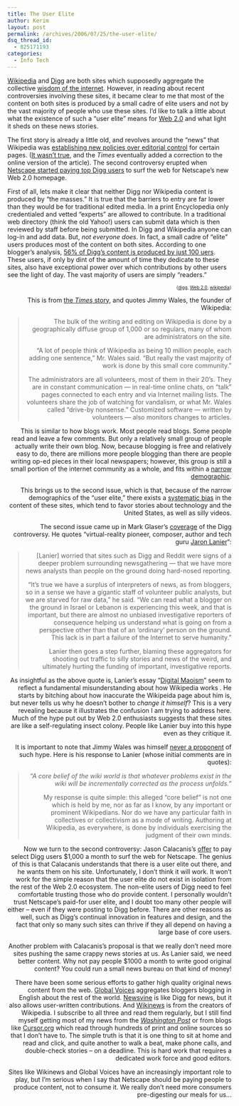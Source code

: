 ```yaml
---
title: The User Elite
author: Kerim
layout: post
permalink: /archives/2006/07/25/the-user-elite/
dsq_thread_id:
  - 825171193
categories:
  - Info Tech
---
```

<a href="http://en.wikipedia.org/wiki/Main_Page" onclick="_gaq.push(['_trackEvent', 'outbound-article', 'http://en.wikipedia.org/wiki/Main_Page', 'Wikipedia']);" >Wikipedia</a> and <a href="http://digg.com/" onclick="_gaq.push(['_trackEvent', 'outbound-article', 'http://digg.com/', 'Digg']);" >Digg</a> are both sites which supposedly aggregate the collective <a href="http://en.wikipedia.org/wiki/The_Wisdom_of_Crowds" onclick="_gaq.push(['_trackEvent', 'outbound-article', 'http://en.wikipedia.org/wiki/The_Wisdom_of_Crowds', 'wisdom of the internet']);" >wisdom of the internet</a>. However, in reading about recent controversies involving these sites, it became clear to me that most of the content on both sites is produced by a small cadre of elite users and not by the vast majority of people who use these sites. I&#8217;d like to talk a little about what the existence of such a &#8220;user elite&#8221; means for <a href="http://www.oreillynet.com/pub/a/oreilly/tim/news/2005/09/30/what-is-web-20.html" onclick="_gaq.push(['_trackEvent', 'outbound-article', 'http://www.oreillynet.com/pub/a/oreilly/tim/news/2005/09/30/what-is-web-20.html', 'Web 2.0']);" >Web 2.0</a> and what light it sheds on these news stories.

The first story is already a little old, and revolves around the &#8220;news&#8221; that Wikipedia was <a href="http://www.nytimes.com/2006/06/17/technology/17wiki.html?ex=1308196800&#038;en=646d3cf9d4e68f36&#038;ei=5090&#038;partner=rssuserland&#038;emc=rss" onclick="_gaq.push(['_trackEvent', 'outbound-article', 'http://www.nytimes.com/2006/06/17/technology/17wiki.html?ex=1308196800&en=646d3cf9d4e68f36&ei=5090&partner=rssuserland&emc=rss', 'establishing new policies over editorial control']);" >establishing new policies over editorial control</a> for certain pages. (<a href="http://blog.jimmywales.com/index.php/archives/2006/06/17/the-new-york-times-gets-it-exactly-backwards/" onclick="_gaq.push(['_trackEvent', 'outbound-article', 'http://blog.jimmywales.com/index.php/archives/2006/06/17/the-new-york-times-gets-it-exactly-backwards/', 'It wasn&#8217;t true']);" >It wasn&#8217;t true</a>, and the *Times* eventually added a correction to the online version of the article). The second controversy erupted when <a href="http://www.pbs.org/mediashift/2006/07/digging_deepershould_community.html" onclick="_gaq.push(['_trackEvent', 'outbound-article', 'http://www.pbs.org/mediashift/2006/07/digging_deepershould_community.html', 'Netscape started paying top Digg users']);" >Netscape started paying top Digg users</a> to surf the web for Netscape&#8217;s new Web 2.0 homepage.

First of all, lets make it clear that neither Digg nor Wikipedia content is produced by &#8220;the masses.&#8221; It is true that the barriers to entry are far lower than they would be for traditional edited media. In a print Encyclopedia only credentialed and vetted &#8220;experts&#8221; are allowed to contribute. In a traditional web directory (think the old Yahoo!) users can submit data which is then reviewed by staff before being submitted. In Digg and Wikipedia anyone can log-in and add data. But, *not everyone does*. In fact, a small cadre of &#8220;elite&#8221; users produces most of the content on both sites. According to one blogger&#8217;s analysis, <a href="http://www.seomoz.org/blogdetail.php?ID=1228" onclick="_gaq.push(['_trackEvent', 'outbound-article', 'http://www.seomoz.org/blogdetail.php?ID=1228', '56% of Digg&#8217;s content is produced by just 100 uers']);" >56% of Digg&#8217;s content is produced by just 100 uers</a>. These users, if only by dint of the amount of time they dedicate to these sites, also have exceptional power over which contributions by other users see the light of day. The vast majority of users are simply &#8220;readers.&#8221;

<!-- technorati tags start -->

<div style="text-align:right;">
  <span style="font-size:x-small;">{<a href="http://www.technorati.com/tag/digg" onclick="_gaq.push(['_trackEvent', 'outbound-article', 'http://www.technorati.com/tag/digg', 'digg']);"  rel="tag">digg</a>, <a href="http://www.technorati.com/tag/Web 2.0" onclick="_gaq.push(['_trackEvent', 'outbound-article', 'http://www.technorati.com/tag/Web 2.0', 'Web 2.0']);"  rel="tag">Web 2.0</a>, <a href="http://www.technorati.com/tag/wikipedia" onclick="_gaq.push(['_trackEvent', 'outbound-article', 'http://www.technorati.com/tag/wikipedia', 'wikipedia']);"  rel="tag">wikipedia</a>}</span>


<!-- technorati tags end -->

<!--more-->

This is from <a href="http://www.nytimes.com/2006/06/17/technology/17wiki.html?ex=1308196800&#038;en=646d3cf9d4e68f36&#038;ei=5090&#038;partner=rssuserland&#038;emc=rss" onclick="_gaq.push(['_trackEvent', 'outbound-article', 'http://www.nytimes.com/2006/06/17/technology/17wiki.html?ex=1308196800&en=646d3cf9d4e68f36&ei=5090&partner=rssuserland&emc=rss', 'the Times story']);" >the <em>Times</em> story</a>, and quotes Jimmy Wales, the founder of Wikipedia:

> The bulk of the writing and editing on Wikipedia is done by a geographically diffuse group of 1,000 or so regulars, many of whom are administrators on the site.
> 
> &#8220;A lot of people think of Wikipedia as being 10 million people, each adding one sentence,&#8221; Mr. Wales said. &#8220;But really the vast majority of work is done by this small core community.&#8221;
> 
> The administrators are all volunteers, most of them in their 20&#8217;s. They are in constant communication — in real-time online chats, on &#8220;talk&#8221; pages connected to each entry and via Internet mailing lists. The volunteers share the job of watching for vandalism, or what Mr. Wales called &#8220;drive-by nonsense.&#8221; Customized software — written by volunteers — also monitors changes to articles.

This is similar to how blogs work. Most people read blogs. Some people read and leave a few comments. But only a relatively small group of people actually write their own blog. Now, because blogging is free and relatively easy to do, there are millions more people blogging than there are people writing op-ed pieces in their local newspapers; however, this group is still a small portion of the internet community as a whole, and fits within a <a href="http://www.washingtonpost.com/wp-dyn/content/article/2006/07/19/AR2006071901900.html" onclick="_gaq.push(['_trackEvent', 'outbound-article', 'http://www.washingtonpost.com/wp-dyn/content/article/2006/07/19/AR2006071901900.html', 'narrow demographic']);" >narrow demographic</a>.

This brings us to the second issue, which is that, because of the narrow demographics of the &#8220;user elite,&#8221; there exists a <a href="http://en.wikipedia.org/wiki/Wikipedia:WikiProject_countering_systemic_bias" onclick="_gaq.push(['_trackEvent', 'outbound-article', 'http://en.wikipedia.org/wiki/Wikipedia:WikiProject_countering_systemic_bias', 'systematic bias']);" >systematic bias</a> in the content of these sites, which tend to favor stories about technology and the United States, as well as silly videos.

The second issue came up in Mark Glaser&#8217;s <a href="http://www.pbs.org/mediashift/2006/07/digging_deepershould_community.html" onclick="_gaq.push(['_trackEvent', 'outbound-article', 'http://www.pbs.org/mediashift/2006/07/digging_deepershould_community.html', 'coverage']);" >coverage</a> of the Digg controversy. He quotes &#8220;virtual-reality pioneer, composer, author and tech guru <a href="http://www.jaronlanier.com/general.html" onclick="_gaq.push(['_trackEvent', 'outbound-article', 'http://www.jaronlanier.com/general.html', 'Jaron Lanier']);" >Jaron Lanier</a>&#8220;:

> [Lanier] worried that sites such as Digg and Reddit were signs of a deeper problem surrounding newsgathering — that we have more news analysts than people on the ground doing hard-nosed reporting. 
> 
> “It’s true we have a surplus of interpreters of news, as from bloggers, so in a sense we have a gigantic staff of volunteer public analysts, but we are starved for raw data,” he said. “We can read what a blogger on the ground in Israel or Lebanon is experiencing this week, and that is important, but there are almost no unbiased investigative reporters of consequence helping us understand what is going on from a perspective other than that of an ‘ordinary’ person on the ground. This lack is in part a failure of the Internet to serve humanity.”
> 
> Lanier then goes a step further, blaming these aggregators for shooting out traffic to silly stories and news of the weird, and ultimately hurting the funding of important, investigative reports.

As insightful as the above quote is, Lanier&#8217;s essay &#8220;<a href="http://www.edge.org/3rd_culture/lanier06/lanier06_index.html" onclick="_gaq.push(['_trackEvent', 'outbound-article', 'http://www.edge.org/3rd_culture/lanier06/lanier06_index.html', 'Digital Maoism']);" >Digital Maoism</a>&#8221; seem to reflect a fundamental misunderstanding about how Wikipedia works . He starts by bitching about how inaccurate the Wikipeida page about him is, but never tells us why he doesn&#8217;t bother to *change it himself*? This is a very revealing because it illustrates the confusion I am trying to address here. Much of the hype put out by Web 2.0 enthusiasts suggests that these sites are like a self-regulating insect colony. People like Lanier buy into this hype even as they critique it.

It is important to note that Jimmy Wales was himself <a href="http://www.boingboing.net/2006/06/10/responses_to_jaron_l.html" onclick="_gaq.push(['_trackEvent', 'outbound-article', 'http://www.boingboing.net/2006/06/10/responses_to_jaron_l.html', 'never a proponent']);" >never a proponent</a> of such hype. Here is his response to Lanier (whose initial comments are in quotes):

> *&#8220;A core belief of the wiki world is that whatever problems exist in the wiki will be incrementally corrected as the process unfolds.&#8221;*
> 
> My response is quite simple: this alleged &#8220;core belief&#8221; is not one which is held by me, nor as far as I know, by any important or prominent Wikipedians. Nor do we have any particular faith in collectives or collectivism as a mode of writing. Authoring at Wikipedia, as everywhere, is done by individuals exercising the judgment of their own minds.

Now we turn to the second controversy: Jason Calacanis&#8217;s <a href="http://www.calacanis.com/2006/07/18/everyones-gotta-eat-or-1-000-a-month-for-doing-what-youre/" onclick="_gaq.push(['_trackEvent', 'outbound-article', 'http://www.calacanis.com/2006/07/18/everyones-gotta-eat-or-1-000-a-month-for-doing-what-youre/', 'offer']);" >offer</a> to pay select Digg users $1,000 a month to surf the web for Netscape. The genius of this is that Calacanis understands that there is a user elite out there, and he wants them on his site. Unfortunately, I don&#8217;t think it will work. It won&#8217;t work for the simple reason that the user elite do not exist in isolation from the rest of the Web 2.0 ecosystem. The non-elite users of Digg need to feel comfortable trusting those who do provide content. I personally wouldn&#8217;t trust Netscape&#8217;s paid-for user elite, and I doubt too many other people will either &#8211; even if they were posting to Digg before. There are other reasons as well, such as Digg&#8217;s continual innovation in features and design, and the fact that only so many such sites can thrive if they all depend on having a large base of core users.

Another problem with Calacanis&#8217;s proposal is that we really don&#8217;t need more sites pushing the same crappy news stories at us. As Lanier said, we need better content. Why not pay people $1000 a month to write good original content? You could run a small news bureau on that kind of money!

There have been some serious efforts to gather high quality original news content from the web. <a href="http://www.globalvoicesonline.org" onclick="_gaq.push(['_trackEvent', 'outbound-article', 'http://www.globalvoicesonline.org', 'Global Voices']);" >Global Voices</a> aggregates bloggers blogging in English about the rest of the world. <a href="http://www.newsvine.com/" onclick="_gaq.push(['_trackEvent', 'outbound-article', 'http://www.newsvine.com/', 'Newsvine']);" >Newsvine</a> is like Digg for news, but it also allows user-written contributions. And <a href="http://en.wikinews.org/wiki/Main_Page" onclick="_gaq.push(['_trackEvent', 'outbound-article', 'http://en.wikinews.org/wiki/Main_Page', 'Wikinews']);" >Wikinews</a> is from the creators of Wikipedia. I subscribe to all three and read them regularly, but I still find myself getting most of my news from the *<a href="http://www.washingtonpost.com" onclick="_gaq.push(['_trackEvent', 'outbound-article', 'http://www.washingtonpost.com', 'Washington Post']);" >Washington Post</a>* or from blogs like <a href="http://cursor.org/" onclick="_gaq.push(['_trackEvent', 'outbound-article', 'http://cursor.org/', 'Cursor.org']);" >Cursor.org</a> which read through hundreds of print and online sources so that I don&#8217;t have to. The simple truth is that it is one thing to sit at home and read and click, and quite another to walk a beat, make phone calls, and double-check stories &#8211; on a deadline. This is hard work that requires a dedicated work force and good editors.

Sites like Wikinews and Global Voices have an increasingly important role to play, but I&#8217;m serious when I say that Netscape should be paying people to produce content, not to consume it. We really don&#8217;t need more consumers pre-digesting our meals for us&#8230;


